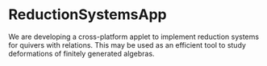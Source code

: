 # ReductionSystemsApp
We are developing a cross-platform applet to implement reduction systems for quivers with relations. This may be used as an efficient tool to study deformations of finitely generated algebras.
